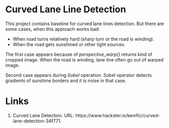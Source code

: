 # Curved Lane Line Detection

This project contains baseline for curved lane lines detection. 
But there are some cases, when this approach works bad:
<ul>
<li>When road turns relatively hard (sharp turn or the road is winding).</li>
<li>When the road gets sunshined or other light sources.</li>
</ul>

The first case appears because of <i>perspective_warp()</i> returns kind of cropped image. 
When the road is winding, lane line often go out of warped image.<br>

Second case appears during <i>Sobel</i> operation. 
Sobel operator detects gradients of sunshine borders and it is noise in that case.

# Links
<ol>
<li>Curved Lane Detection. URL: https://www.hackster.io/kemfic/curved-lane-detection-34f771.</li>
</ol>